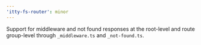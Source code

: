 ```yaml
---
'itty-fs-router': minor
---
```


Support for middleware and not found responses at the root-level and route group-level through `_middleware.ts` and `_not-found.ts`.

